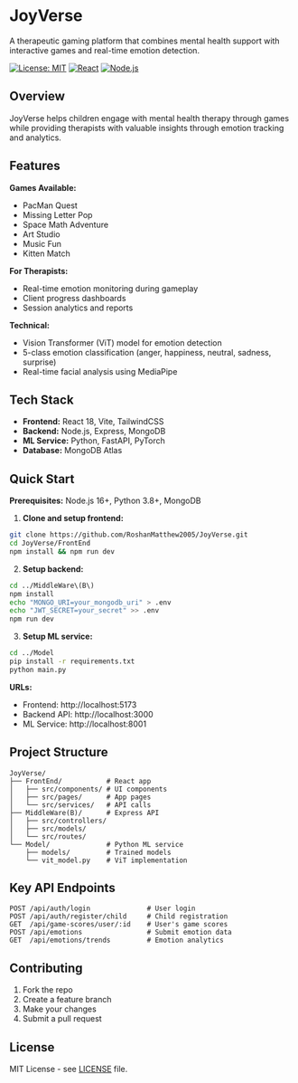 # JoyVerse

A therapeutic gaming platform that combines mental health support with interactive games and real-time emotion detection.

[![License: MIT](https://img.shields.io/badge/License-MIT-yellow.svg)](https://opensource.org/licenses/MIT)
[![React](https://img.shields.io/badge/React-18.2.0-blue.svg)](https://reactjs.org/)
[![Node.js](https://img.shields.io/badge/Node.js-16%2B-green.svg)](https://nodejs.org/)

## Overview

JoyVerse helps children engage with mental health therapy through games while providing therapists with valuable insights through emotion tracking and analytics.

## Features

**Games Available:**
- PacMan Quest
- Missing Letter Pop
- Space Math Adventure  
- Art Studio
- Music Fun
- Kitten Match

**For Therapists:**
- Real-time emotion monitoring during gameplay
- Client progress dashboards
- Session analytics and reports

**Technical:**
- Vision Transformer (ViT) model for emotion detection
- 5-class emotion classification (anger, happiness, neutral, sadness, surprise)
- Real-time facial analysis using MediaPipe

## Tech Stack

- **Frontend:** React 18, Vite, TailwindCSS
- **Backend:** Node.js, Express, MongoDB
- **ML Service:** Python, FastAPI, PyTorch
- **Database:** MongoDB Atlas

## Quick Start

**Prerequisites:** Node.js 16+, Python 3.8+, MongoDB

1. **Clone and setup frontend:**
```bash
git clone https://github.com/RoshanMatthew2005/JoyVerse.git
cd JoyVerse/FrontEnd
npm install && npm run dev
```

2. **Setup backend:**
```bash
cd ../MiddleWare\(B\)
npm install
echo "MONGO_URI=your_mongodb_uri" > .env
echo "JWT_SECRET=your_secret" >> .env
npm run dev
```

3. **Setup ML service:**
```bash
cd ../Model
pip install -r requirements.txt
python main.py
```

**URLs:**
- Frontend: http://localhost:5173
- Backend API: http://localhost:3000  
- ML Service: http://localhost:8001

## Project Structure

```
JoyVerse/
├── FrontEnd/           # React app
│   ├── src/components/ # UI components
│   ├── src/pages/      # App pages
│   └── src/services/   # API calls
├── MiddleWare(B)/      # Express API
│   ├── src/controllers/
│   ├── src/models/
│   └── src/routes/
└── Model/              # Python ML service
    ├── models/         # Trained models
    └── vit_model.py    # ViT implementation
```

## Key API Endpoints

```
POST /api/auth/login              # User login
POST /api/auth/register/child     # Child registration
GET  /api/game-scores/user/:id    # User's game scores
POST /api/emotions                # Submit emotion data
GET  /api/emotions/trends         # Emotion analytics
```

## Contributing

1. Fork the repo
2. Create a feature branch
3. Make your changes
4. Submit a pull request

## License

MIT License - see [LICENSE](LICENSE) file.
